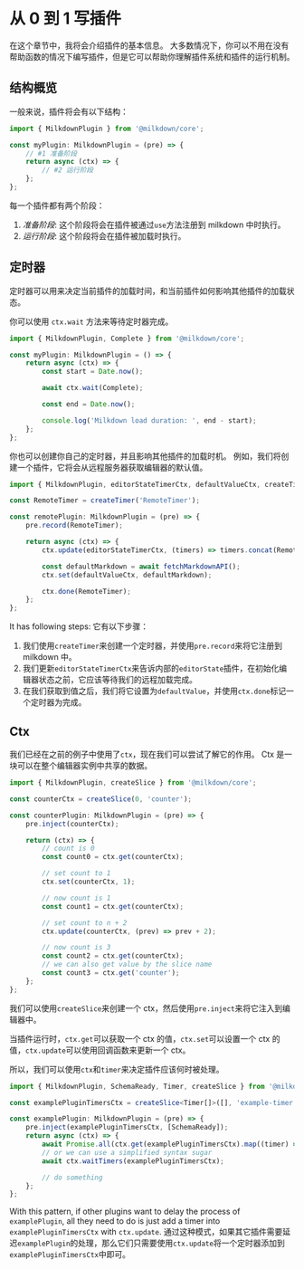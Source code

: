 # 从 0 到 1 写插件

在这个章节中，我将会介绍插件的基本信息。
大多数情况下，你可以不用在没有帮助函数的情况下编写插件，但是它可以帮助你理解插件系统和插件的运行机制。

## 结构概览

一般来说，插件将会有以下结构：

```typescript
import { MilkdownPlugin } from '@milkdown/core';

const myPlugin: MilkdownPlugin = (pre) => {
    // #1 准备阶段
    return async (ctx) => {
        // #2 运行阶段
    };
};
```

每一个插件都有两个阶段：

1. _准备阶段_: 这个阶段将会在插件被通过`use`方法注册到 milkdown 中时执行。
2. _运行阶段_: 这个阶段将会在插件被加载时执行。

## 定时器

定时器可以用来决定当前插件的加载时间，和当前插件如何影响其他插件的加载状态。

你可以使用 `ctx.wait` 方法来等待定时器完成。

```typescript
import { MilkdownPlugin, Complete } from '@milkdown/core';

const myPlugin: MilkdownPlugin = () => {
    return async (ctx) => {
        const start = Date.now();

        await ctx.wait(Complete);

        const end = Date.now();

        console.log('Milkdown load duration: ', end - start);
    };
};
```

你也可以创建你自己的定时器，并且影响其他插件的加载时机。
例如，我们将创建一个插件，它将会从远程服务器获取编辑器的默认值。

```typescript
import { MilkdownPlugin, editorStateTimerCtx, defaultValueCtx, createTimer } from '@milkdown/core';

const RemoteTimer = createTimer('RemoteTimer');

const remotePlugin: MilkdownPlugin = (pre) => {
    pre.record(RemoteTimer);

    return async (ctx) => {
        ctx.update(editorStateTimerCtx, (timers) => timers.concat(RemoteTimer));

        const defaultMarkdown = await fetchMarkdownAPI();
        ctx.set(defaultValueCtx, defaultMarkdown);

        ctx.done(RemoteTimer);
    };
};
```

It has following steps:
它有以下步骤：

1. 我们使用`createTimer`来创建一个定时器，并使用`pre.record`来将它注册到 milkdown 中。
2. 我们更新`editorStateTimerCtx`来告诉内部的`editorState`插件，在初始化编辑器状态之前，它应该等待我们的远程加载完成。
3. 在我们获取到值之后，我们将它设置为`defaultValue`，并使用`ctx.done`标记一个定时器为完成。

## Ctx

我们已经在之前的例子中使用了`ctx`，现在我们可以尝试了解它的作用。
Ctx 是一块可以在整个编辑器实例中共享的数据。

```typescript
import { MilkdownPlugin, createSlice } from '@milkdown/core';

const counterCtx = createSlice(0, 'counter');

const counterPlugin: MilkdownPlugin = (pre) => {
    pre.inject(counterCtx);

    return (ctx) => {
        // count is 0
        const count0 = ctx.get(counterCtx);

        // set count to 1
        ctx.set(counterCtx, 1);

        // now count is 1
        const count1 = ctx.get(counterCtx);

        // set count to n + 2
        ctx.update(counterCtx, (prev) => prev + 2);

        // now count is 3
        const count2 = ctx.get(counterCtx);
        // we can also get value by the slice name
        const count3 = ctx.get('counter');
    };
};
```

我们可以使用`createSlice`来创建一个 ctx，然后使用`pre.inject`来将它注入到编辑器中。

当插件运行时，`ctx.get`可以获取一个 ctx 的值，`ctx.set`可以设置一个 ctx 的值，`ctx.update`可以使用回调函数来更新一个 ctx。

所以，我们可以使用`ctx`和`timer`来决定插件应该何时被处理。

```typescript
import { MilkdownPlugin, SchemaReady, Timer, createSlice } from '@milkdown/core';

const examplePluginTimersCtx = createSlice<Timer[]>([], 'example-timer');

const examplePlugin: MilkdownPlugin = (pre) => {
    pre.inject(examplePluginTimersCtx, [SchemaReady]);
    return async (ctx) => {
        await Promise.all(ctx.get(examplePluginTimersCtx).map((timer) => ctx.wait(timer)));
        // or we can use a simplified syntax sugar
        await ctx.waitTimers(examplePluginTimersCtx);

        // do something
    };
};
```

With this pattern, if other plugins want to delay the process of `examplePlugin`, all they need to do is just add a timer into `examplePluginTimersCtx` with `ctx.update`.
通过这种模式，如果其它插件需要延迟`examplePlugin`的处理，那么它们只需要使用`ctx.update`将一个定时器添加到`examplePluginTimersCtx`中即可。
